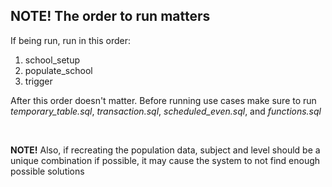 ## NOTE! The order to run matters
If being run, run in this order:

1. school_setup
2. populate_school
3. trigger

After this order doesn't matter.
Before running use cases make sure to run _temporary_table.sql_, _transaction.sql_, _scheduled_even.sql_, and _functions.sql_

<br>

**NOTE!**
Also, if recreating the population data, subject and level should be a unique combination if possible, it may cause the system to not find enough possible solutions